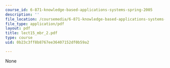 ```yaml
---
course_id: 6-871-knowledge-based-applications-systems-spring-2005
description: ''
file_location: /coursemedia/6-871-knowledge-based-applications-systems-spring-2005/0b23c3ff8b8767ee36407152df0b59a2_lect15_mbr_2.pdf
file_type: application/pdf
layout: pdf
title: lect15_mbr_2.pdf
type: course
uid: 0b23c3ff8b8767ee36407152df0b59a2

---
```

None
